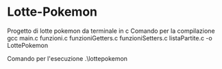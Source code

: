 # Lotte-Pokemon
Progetto di lotte pokemon da terminale in c
Comando per la compilazione
gcc main.c funzioni.c funzioniGetters.c funzioniSetters.c listaPartite.c -o LottePokemon

Comando per l'esecuzione
.\lottepokemon
